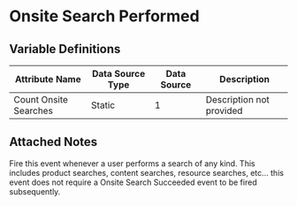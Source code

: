 # Onsite Search Performed

### 

## Variable Definitions

| Attribute Name|Data Source Type|Data Source|Description|
| --- | --- | --- | --- |
|Count Onsite Searches|Static|1|Description not provided|

## Attached Notes

<p>Fire this event whenever a user performs a search of any kind. This includes product searches, content searches, resource searches, etc... this event does not require a Onsite Search Succeeded event to be fired subsequently.</p>